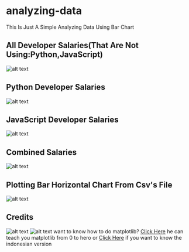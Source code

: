 # analyzing-data
This Is Just A Simple Analyzing Data Using Bar Chart

## All Developer Salaries(That Are Not Using:Python,JavaScript)
![alt text](https://github.com/alimasyhuriasghor/analyzing-data/blob/main/bar1.png?raw=true)

## Python Developer Salaries
![alt text](https://github.com/alimasyhuriasghor/analyzing-data/blob/main/bar2.png?raw=true)

## JavaScript Developer Salaries
![alt text](https://github.com/alimasyhuriasghor/analyzing-data/blob/main/bar3.png?raw=true)

## Combined Salaries
![alt text](https://github.com/alimasyhuriasghor/analyzing-data/blob/main/bar4.png?raw=true)

## Plotting Bar Horizontal Chart From Csv's File
![alt text](https://github.com/alimasyhuriasghor/analyzing-data/blob/main/bar5.png?raw=true)

## Credits
![alt text](https://github.com/alimasyhuriasghor/analyzing-data/blob/main/IMG_20230411_054904.jpg?raw=true)
![alt text](https://github.com/alimasyhuriasghor/analyzing-data/blob/main/IMG_20230411_055044.jpg?raw=true)
want to know how to do matplotlib? <a href="https://www.youtube.com/watch?v=UO98lJQ3QGI&list=PL-osiE80TeTvipOqomVEeZ1HRrcEvtZB_">Click Here</a> he can teach you matplotlib from 0 to hero or <a href="https://www.youtube.com/watch?v=zB3ptHg3piI&list=PL2O3HdJI4voHrfoMFvkDeblmjarDN8nC8">Click Here</a> if you want to know the indonesian version
